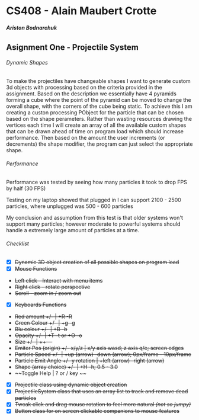# CS408 - Alain Maubert Crotte

###### **Ariston Bodnarchuk**

## Asignment One - Projectile System 

###### Dynamic Shapes
To make the projectiles have changeable shapes I want to generate custom 3d objects with processing based on the criteria provided in the assignment.
Based on the description we essentially have 4 pyramids forming a cube where the point of the pyramid can be moved to change the overall shape, with the corners of the cube being static. To achieve this I am creating a custon processing PObject for the particle that can be chosen based on the shape perameters. Rather than wasting resources drawing the vertices each time I will create an array of all the available custom shapes that can be drawn ahead of time on program load which should increase performance. Then based on the amount the user increments (or decrements) the shape modifier, the program can just select the appropriate shape. 

###### Performance
Performance was tested by seeing how many particles it took to drop FPS by half (30 FPS)

Testing on my laptop showed that plugged in I can support 2100 - 2500 particles, where unplugged was 500 - 600 particles

My conclusion and assumption from this test is that older systems won't support many particles; however moderate to powerful systems should handle a extremely large amount of particles at a time. 

###### Checklist 
- [x] ~~Dynamic 3D object creation of all possible shapes on program load~~
- [x] ~~Mouse Functions~~
* ~~Left click - Interact with menu items~~
* ~~Right click - rotate perspective~~
* ~~Scroll - zoom in / zoom out~~
- [x] ~~Keyboards Functions~~
* ~~Red amount +/- | +R -R~~
* ~~Green Colour +/- | +g -g~~
* ~~Blu colour +/- | +B -b~~
* ~~Opacity +/- | +T -t or +O -o~~
* ~~Size +/- | ++ --~~
* ~~Emiter Pos (origin) +/- x/y/z | x/y axis wasd; z axis q/e; screen edges~~
* ~~Particle Speed +/- | +up (arrow) -down (arrow); 0px/frame - 10px/frame~~
* ~~Particle Emit Angle +/- y rotation | +left (arrow) -right (arrow)~~
* ~~Shape (array choice) +/- | +H -h; 0.5 - 3.0~~
* ~~Toggle Help | ? or / key ~~
- [x] ~~Projectile class using dynamic object creation~~
- [x] ~~ProjectileSystem class that uses an array list to track and remove dead particles~~
- [x] ~~Tweak click and drag mouse rotation to feel more natural *(not so jumpy)*~~
- [x] ~~Button class for on screen clickable companions to mouse features~~
